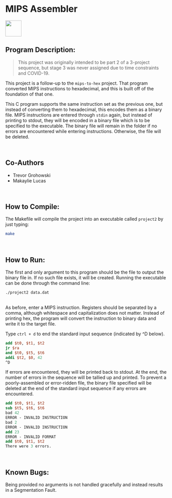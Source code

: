# MIPS Assembler

<img src="https://cdn.jsdelivr.net/gh/devicons/devicon/icons/c/c-plain.svg" height="50">


## Program Description: 

>This project was originally intended to be part 2 of a 3-project sequence, but stage 3 was never assigned due to time constraints and COVID-19. 

This project is a follow-up to the `mips-to-hex` project. That program converted MIPS instructions to hexadecimal, and this is built off of the foundation of that one.

This C program supports the same instruction set as the previous one, but instead of converting them to hexadecimal, this encodes them as a binary file. 
MIPS instructions are entered through `stdin` again, but instead of printing to stdout, they will be encoded in a binary file which is to be specified to the executable. 
The binary file will remain in the folder if no errors are encountered while entering instructions. 
Otherwise, the file will be deleted.


<br>

## Co-Authors

- Trevor Grohowski
- Makaylie Lucas


<br>

## How to Compile:

The Makefile will compile the project into an executable called ``project2`` by just typing:

```bash
make 
```

<br>

## How to Run:

The first and only argument to this program should be the file to output the binary file in. If no such file exists, it will be created. Running the executable can be done through the command line:

```
./project2 data.dat
```
<br>
As before, enter a MIPS instruction. 
Registers should be separated by a comma, although whitespace and capitalization does not matter. 
Instead of printing hex, the program will convert the instruction to binary data and write it to the target file.

Type `ctrl + d` to end the standard input sequence (indicated by ^D below).

```mips
add $t0, $t1, $t2
jr $ra
and $t0, $t5, $t6
addi $t2, $0, 42
^D
```

If errors are encountered, they will be printed back to stdout.
At the end, the number of errors in the sequence will be tallied up and printed.
To prevent a poorly-assembled or error-ridden file, the binary file specified will be deleted at the end of the standard input sequence if any errors are encountered.

```mips
add $t0, $t1, $t2
sub $t5, $t6, $t6
bad 42
ERROR - INVALID INSTRUCTION
bad 2
ERROR - INVALID INSTRUCTION
add 23
ERROR - INVALID FORMAT
add $t0, $t1, $t2
There were 3 errors.
```

<br>

## Known Bugs:

Being provided no arguments is not handled gracefully and instead results in a Segmentation Fault. 
